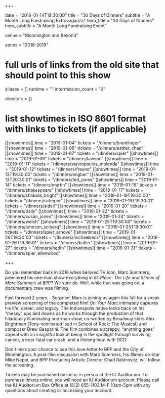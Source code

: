 +++

date = "2019-01-14T19:30:00"
title = "30 Days of Dinners"
subtitle = "A Month Long Fundraising Extravaganza"
hero_title = "30 Days of Dinners"
hero_subtitle = "A Month Long Fundraising Event"

venue = "Bloomington and Beyond"

series = "2018-2019"
# full urls of links from the old site that should point to this show
aliases = []
runtime = ""
intermission_count = "0"

directors = []


# list showtimes in ISO 8601 format with links to tickets (if applicable)
[[showtimes]]
    time = "2019-01-04"
    tickets = "/dinners/brantlinger"
[[showtimes]]
    time = "2019-01-06"
    tickets = "/dinners/esther_chad"
[[showtimes]]
    time = "2019-01-07"
    tickets = "/dinners/spier"
[[showtimes]]
    time = "2019-01-09"
    tickets = "/dinners/lawson"
[[showtimes]]
    time = "2019-01-11"
    tickets = "/dinners/stavropoulos_molenda"
[[showtimes]]
    time = "2019-01-12"
    tickets = "/dinners/freund"
[[showtimes]]
    time = "2019-01-13T19:30:00"
    tickets = "/dinners/engber"
[[showtimes]]
    time = "2019-01-13T20:30:01"
    tickets = "/dinners/ted_jones"
[[showtimes]]
    time = "2019-01-14"
    tickets = "/dinners/martin"
[[showtimes]]
    time = "2019-01-16"
    tickets = "/dinners/shakespeare"
[[showtimes]]
    time = "2019-01-17"
    tickets = "/dinners/shakalis_bright"
[[showtimes]]
    time = "2019-01-19T19:30:00"
    tickets = "/dinners/scheper"
[[showtimes]]
    time = "2019-01-19T19:30:01"
    tickets = "/dinners/sideli"
[[showtimes]]
    time = "2019-01-20"
    tickets = "/dinners/daily"
[[showtimes]]
    time = "2019-01-22"
    tickets = "/dinners/susan_jones"
[[showtimes]]
    time = "2019-01-24"
    tickets = "/dinners/welch"
[[showtimes]]
    time = "2019-01-25T19:30:00"
    tickets = "/dinners/johnson_solberg"
[[showtimes]]
    time = "2019-01-25T19:30:01"
    tickets = "/dinners/spier_arnove"
[[showtimes]]
    time = "2019-01-26T19:30:00"
    tickets = "/dinners/michaelsens"
[[showtimes]]
    time = "2019-01-26T19:30:01"
    tickets = "/dinners/butler"
[[showtimes]]
    time = "2019-01-27"
    tickets = "/dinners/hedin"
[[showtimes]]
    time = "2019-01-31"
    tickets = "/dinners/spier_ellenwood"















+++

Do you remember back in 2016 when beloved TV icon, Marc Summers, premiered his one-man show *Everything in Its Place: The Life and Slimes of Marc Summers* at BPP? We sure do. Well, while that was going on, a documentary crew was filming.

Fast forward 2 years... Surprise! Marc is joining us again this fall for a sneak preview screening of the completed film! *On Your Marc* intimately captures his life, career, and legacy. The Indianapolis native looks back on his "messy" ups and downs as he works through the production of that hilariously illuminating one-man show, co-written by Broadway stars Alex Brightman (Tony-nominated lead in School of Rock: The Musical) and composer Drew Gasparini. The film combines a scrappy, “anything goes” appeal with an insightful look at being in the spotlight through surviving cancer, a near-fatal car crash, and a lifelong bout with OCD.

Don't miss your chance to see this love-letter to BPP and the City of Bloomington. A post-film discussion with Marc Summers, his *Slimes* co-star Mike Nappi, and BPP Producing Artistic Director Chad Rabinovitz, will follow the screening.

Tickets may be purchased online or in person at the IU Auditorium. To purchase tickets online, you will need an IU Auditorium account. Please call the IU Auditorium Box Office at (812) 855-1103 M-F 10am-5pm with any questions about creating or accessing your account.
